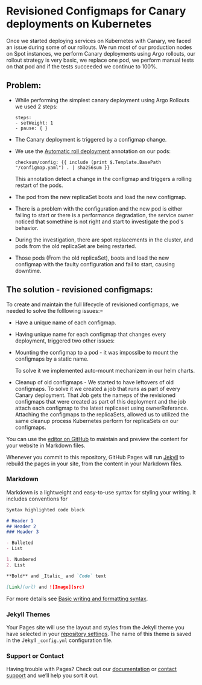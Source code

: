 # Revisioned Configmaps for Canary deployments on Kubernetes
Once we started deploying services on Kubernetes with Canary, we faced an issue during some of our rollouts.
We run most of our production nodes on Spot instances, we perform Canary deployments using Argo rollouts, our rollout strategy is very basic, we replace one pod, we perform manual tests on that pod and if the tests succeeded we continue to 100%.

## Problem:
- While performing the simplest canary deployment using Argo Rollouts we used 2 steps:
    ```
    steps:
    - setWeight: 1
    - pause: { }
    ```
- The Canary deployment is triggered by a configmap change.
- We use the [Automatic roll deployment](https://helm.sh/docs/howto/charts_tips_and_tricks/#automatically-roll-deployments) annotation on our pods:

    `checksum/config: {{ include (print $.Template.BasePath "/configmap.yaml") . | sha256sum }}`

    This annotation detect a change in the configmap and triggers a rolling restart of the pods.
- The pod from the new replicaSet boots and load the new configmap.
- There is a problem with the configuration and the new pod is either failing to start or there is a performance degradation, the service owner noticed that somethine is not right and start to investigate the pod's behavior.
- During the investigation, there are spot replacements in the cluster, and pods from the old replicaSet are being restarted.
- Those pods (From the old replicaSet), boots and load the new configmap with the faulty configuration and fail to start, causing downtime.

## The solution - revisioned configmaps:
To create and maintain the full lifecycle of revisioned configmaps, we needed to solve the folllowing issues:=
- Have a unique name of each configmap.
- Having unique name for each configmap that changes every deployment, triggered two other issues:
- Mounting the configmap to a pod - it was imposslbe to mount the configmaps by a static name.

    To solve it we implemented auto-mount mechanizem in our helm charts.
- Cleanup of old configmaps - We started to have leftovers of old configmaps.
To solve it we created a job that runs as part of every Canary deployment.
That Job gets the nameps of the revisioned configmaps that were created as part of this deployment and the job attach each configmap to the latest replicaset using ownerReferance.
Attaching the configmaps to the replicaSets, allowed us to utilized the same cleanup process Kubernetes perform for replicaSets on our configmaps.



You can use the [editor on GitHub](https://github.com/liorfranko/revisioned-configmaps.github.io/edit/gh-pages/index.md) to maintain and preview the content for your website in Markdown files.

Whenever you commit to this repository, GitHub Pages will run [Jekyll](https://jekyllrb.com/) to rebuild the pages in your site, from the content in your Markdown files.

### Markdown

Markdown is a lightweight and easy-to-use syntax for styling your writing. It includes conventions for

```markdown
Syntax highlighted code block

# Header 1
## Header 2
### Header 3

- Bulleted
- List

1. Numbered
2. List

**Bold** and _Italic_ and `Code` text

[Link](url) and ![Image](src)
```

For more details see [Basic writing and formatting syntax](https://docs.github.com/en/github/writing-on-github/getting-started-with-writing-and-formatting-on-github/basic-writing-and-formatting-syntax).

### Jekyll Themes

Your Pages site will use the layout and styles from the Jekyll theme you have selected in your [repository settings](https://github.com/liorfranko/revisioned-configmaps.github.io/settings/pages). The name of this theme is saved in the Jekyll `_config.yml` configuration file.

### Support or Contact

Having trouble with Pages? Check out our [documentation](https://docs.github.com/categories/github-pages-basics/) or [contact support](https://support.github.com/contact) and we’ll help you sort it out.

